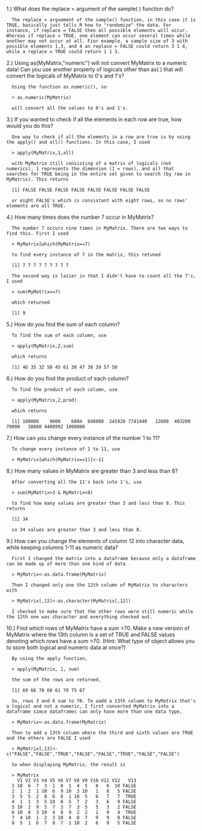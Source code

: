 1.) What does the replace = argument of the sample( ) function do?

      The replace = arguement of the sample() function, in this case it is TRUE, basically just tells R how to "randomize" the data. For instance, if replace = FALSE then all possible elements will occur. Whereas if replace = TRUE, one element can occur several times while another may not occur at all. Fior example, a sample size of 3 with possible elements 1,3, and 4 an replace = FALSE could return 3 1 4, while a replace = TRUE could return 1 1 3.

2.) Using as(MyMatrix,"numeric") will not convert MyMatrix to a numeric data! Can you use another property of logicals other than as( ) that will convert the logicals of MyMatrix to 0's and 1's?
      
      Using the function as.numeric(), so 
      
      > as.numeric(MyMatrix) 
      
      will convert all the values to 0's and 1's. 

3.) If you wanted to check if all the elements in each row are true, how would you do this?

      One way to check if all the elements in a row are true is by using the apply() and all() functions. In this case, I used 
      
      > apply(MyMatrix,1,all) 
      
      with MyMatrix still consisting of a matrix of logicals (not numerics), 1 represents the dimension (1 = rows), and all that searches for TRUE being in the entire set given to search (by row in MyMatrix). This returns 
      
      [1] FALSE FALSE FALSE FALSE FALSE FALSE FALSE FALSE
      
      or eight FALSE's which is consistant with eight rows, so no rows' elements are all TRUE. 
      
4.) How many times does the number 7 occur in MyMatrix?

      The number 7 occurs nine times in MyMatrix. There are two ways to find this. First I used 
      
      > MyMatrix[which(MyMatrix==7) 
      
      to find every instance of 7 in the matrix, this retuned 
      
      [1] 7 7 7 7 7 7 7 7 7 
      
      The second way is lazier in that I didn't have to count all the 7's, I used 
      
      > sum(MyMatrix==7) 
      
      which returned 
      
      [1] 9 

5.) How do you find the sum of each column?

      To find the sum of each column, use 
      
      > apply(MyMatrix,2,sum) 
      
      which returns 
      
      [1] 46 35 32 50 45 61 38 47 38 39 57 50

6.) How do you find the product of each column?

      To find the product of each column, use 
      
      > apply(MyMatrix,2,prod) 
      
      which returns 
      
      [1] 100000    9600    6804  840000  241920 7741440   12600  403200   70000   38880 4408992 1008000

7.) How can you change every instance of the number 1 to 11?

      To change every instance of 1 to 11, use 
      
      > MyMatrix[which(MyMatrix==1)]<-11

8.) How many values in MyMatrix are greater than 3 and less than 8?

      After converting all the 11's back into 1's, use 
      
      > sum(MyMatrix>3 & MyMatrix<8) 
      
      to find how many values are greater than 3 and less than 8. This returns 
      
      [1] 34
      
      so 34 values are greater than 3 and less than 8.

9.) How can you change the elements of column 12 into character data, while keeping columns 1-11 as numeric data?

      First I changed the matrix into a dataframe because only a dataframe can be made up of more than one kind of data
      
      > MyMatrix<-as.data.frame(MyMatrix)
      
      Then I changed only one the 12th column of MyMatrix to characters with
      
      > MyMatrix[,12]<-as.character(MyMatrix[,12])
      
      I checked to make sure that the other rows were still numeric while the 12th one was character and everything checked out.

10.) Find which rows of MyMatrix have a sum >70. Make a new version of MyMatrix where the 13th column is a set of TRUE and FALSE values denoting which rows have a sum >70. (Hint: What type of object allows you to store both logical and numeric data at once?)

      By using the apply function,
      
      > apply(MyMatrix, 1, sum)

      the sum of the rows are returned,
      
      [1] 69 66 70 60 61 70 75 67
      
      So, rows 3 and 6 sum to 70. To aadd a 13th column to MyMatrix that's a logical and not a numeric, I first converted MyMatrix into a dataframe simce dataframes can only have more than one data type,
      
      > MyMatrix<-as.data.frame(MyMatrix)
      
      Then to add a 13th column where the third and sixth values are TRUE and the others are FALSE I used
      
      > MyMatrix[,13]<-c("FALSE","FALSE","TRUE","FALSE","FALSE","TRUE","FALSE","FALSE")
      
      So when displaying MyMatrix, the result is
      
      > MyMatrix
        V1 V2 V3 V4 V5 V6 V7 V8 V9 V10 V11 V12   V13
      1 10  6  7  3  1  8  1  4  5   8   6  10 FALSE
      2  1  2  1 10  6  9 10  3 10   1   8   5 FALSE
      3  5  5  2  8  6  8  1 10  5   6   7   7  TRUE
      4  1  1  3  5 10  8  5  7  2   3   6   9 FALSE
      5 10  2  9  5  7  3  7  3  5   5   3   2 FALSE
      6 10  8  3 10  4  8  9  2  2   1   9   4  TRUE
      7  4 10  1  2  3 10  4  8  7   9   9   8 FALSE
      8  5  1  6  7  8  7  1 10  2   6   9   5 FALSE
